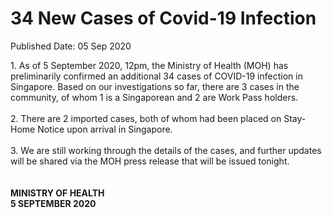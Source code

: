 <html>
    <meta http-equiv="Content-Type" content="text/html; charset=utf-8"/>
    <meta charset="utf-8"/>
    <title>34 New Cases of Covid-19 Infection</title>
    <body><h1>34 New Cases of Covid-19 Infection</h1>
    <p>Published Date: 05 Sep 2020</p> 1. As of 5 September 2020, 12pm, the Ministry of Health (MOH) has preliminarily confirmed an additional 34 cases of COVID-19 infection in Singapore. Based on our investigations so far, there are 3 cases in the community, of whom 1 is a Singaporean and 2 are Work Pass holders. 
<br>
<br>2. There are 2 imported cases, both of whom had been placed on Stay-Home Notice upon arrival in Singapore.  
<br>
<br>3. We are still working through the details of the cases, and further updates will be shared via the MOH press release that will be issued tonight. 
<br>
<br>
<strong><br>MINISTRY OF HEALTH
<br>5 SEPTEMBER 2020</strong></body>
</html>